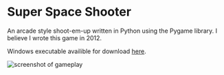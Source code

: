 Super Space Shooter
===================

An arcade style shoot-em-up written in Python using the Pygame library. I believe I wrote this game in 2012.

Windows executable availible for download [here](http://www.alexleut.com/wp-content/uploads/2011/03/superspacesurvival.zip).

![screenshot of gameplay](http://www.alexleut.com/wp-content/uploads/2011/03/spacegame2.png "screenshot")
